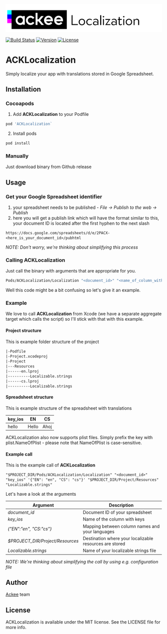 ![ackee|ACKLocalization](Resources/logo.png)

[![Build Status](https://travis-ci.com/AckeeCZ/ACKLocalization.svg?branch=master)](https://travis-ci.com/AckeeCZ/ACKLocalization)
[![Version](https://img.shields.io/cocoapods/v/ACKLocalization.svg?style=flat)](http://cocoapods.org/pods/ACKLocalization)
[![License](https://img.shields.io/cocoapods/l/ACKLocalization.svg?style=flat)](http://cocoapods.org/pods/ACKLocalization)

# ACKLocalization

Simply localize your app with translations stored in Google Spreadsheet.

## Installation

### Cocoapods

1. Add **ACKLocalization** to your Podfile

```ruby
pod 'ACKLocalization`
```

2. Install pods
```bash
pod install
```

### Manually

Just download binary from Github release

## Usage

### Get your Google Spreadsheet identifier

1. your spreadsheet needs to be published - _File -> Publish to the web -> Publish_
2. here you will get a publish link which will have the format similar to this, your document ID is located after the first hyphen to the next slash
```
https://docs.google.com/spreadsheets/d/e/2PACX-<here_is_your_document_id>/pubhtml
```

_NOTE: Don't worry, we're thinking about simplifying this process_

### Calling ACKLocalization

Just call the binary with arguments that are appropriate for you.

```bash
Pods/ACKLocalization/Localization "<document_id>" "<name_of_column_with_key>" '<column_name_to_language_code_map>' "<destination_where_your_app_stores_localized_data>" "<name_of_localizable_file>" 
```

Well this code might be a bit confusing so let's give it an example.

### Example

We love to call **ACKLocalization** from Xcode (we have a separate aggregate target which calls the script) so I'll stick with that with this example.

#### Project structure

This is example folder structure of the project
```
|-Podfile
|-Project.xcodeproj
|-Project
|---Resources
|------en.lproj
|----------Localizable.strings
|------cs.lproj
|----------Localizable.strings
```

#### Spreadsheet structure

This is example structure of the spreadsheet with translations

| key_ios | EN    | CS   |
|---------|-------|------|
| hello   | Hello | Ahoj |

ACKLocalization also now supports plist files. Simply prefix the key with plist.NameOfPlist - please note that NameOfPlist is case-sensitive.

#### Example call

This is the example call of **ACKLocalization**
```
"$PROJECT_DIR/Pods/ACKLocalization/Localization" "<document_id>" "key_ios" '{"EN": "en", "CS": "cs"}' "$PROJECT_DIR/Project/Resources" "Localizable.strings" 
```

Let's have a look at the arguments

| Argument                         | Description                                             |
|----------------------------------|---------------------------------------------------------|
| _document_id_                    | Document ID of your spreadsheet                         |
| _key_ios_                        | Name of the column with keys                            |
| _{"EN":"en", "CS:"cs"}_          | Mapping between column names and your languages         |
| _$PROJECT_DIR/Project/Resources_ | Destination where your localizable resources are stored |
| _Localizable.strings_            | Name of your localizable strings file                   |

_NOTE: We're thinking about simplifying the call by using e.g. configuration file_

## Author

[Ackee](https://ackee.cz) team

## License

ACKLocalization is available under the MIT license. See the LICENSE file for more info.
